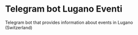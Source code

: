 # Telegram bot Lugano Eventi
Telegram bot that provides information about events in Lugano (Switzerland)
